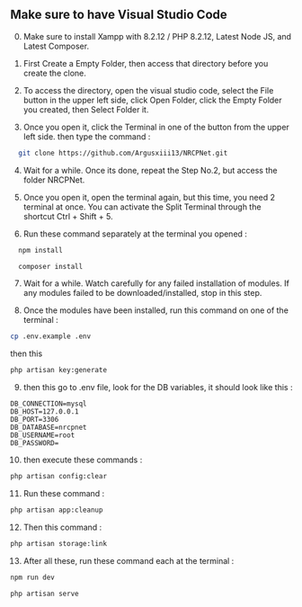 
## Make sure to have Visual Studio Code
0. Make sure to install Xampp with 8.2.12 / PHP 8.2.12, Latest Node JS, and Latest Composer.

1. First Create a Empty Folder, then access that directory before you create the clone. 

2. To access the directory, open the visual studio code, select the File button in the upper left side, click Open Folder, click the Empty Folder you created, then Select Folder it.

3. Once you open it, click the Terminal in one of the button from the upper left side. then type the command :
```bash
  git clone https://github.com/Argusxiii13/NRCPNet.git
```
4. Wait for a while. Once its done, repeat the Step No.2, but access the folder NRCPNet.

5. Once you open it, open the terminal again, but this time, you need 2 terminal at once. You can activate the Split Terminal through the shortcut Ctrl + Shift + 5.

6. Run these command separately at the terminal you opened :

```bash
  npm install
```
```bash
  composer install
```

7. Wait for a while. Watch carefully for any failed installation of modules. If any modules failed to be downloaded/installed, stop in this step.

8. Once the modules have been installed, run this command on one of the terminal :

```bash
cp .env.example .env
```
then this

```bash
php artisan key:generate
```

9. then this go to .env file, look for the DB variables, it should look like this :

```
DB_CONNECTION=mysql
DB_HOST=127.0.0.1
DB_PORT=3306
DB_DATABASE=nrcpnet
DB_USERNAME=root
DB_PASSWORD=
```

10. then execute these commands :

```bash
php artisan config:clear
```

11. Run these command : 

```bash
php artisan app:cleanup
```

12. Then this command : 

```bash
php artisan storage:link
```

13. After all these, run these command each at the terminal :

```bash
npm run dev
```

```bash
php artisan serve
```


